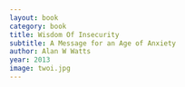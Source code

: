 ```yaml
---
layout: book
category: book
title: Wisdom Of Insecurity
subtitle: A Message for an Age of Anxiety
author: Alan W Watts
year: 2013
image: twoi.jpg
---
```

